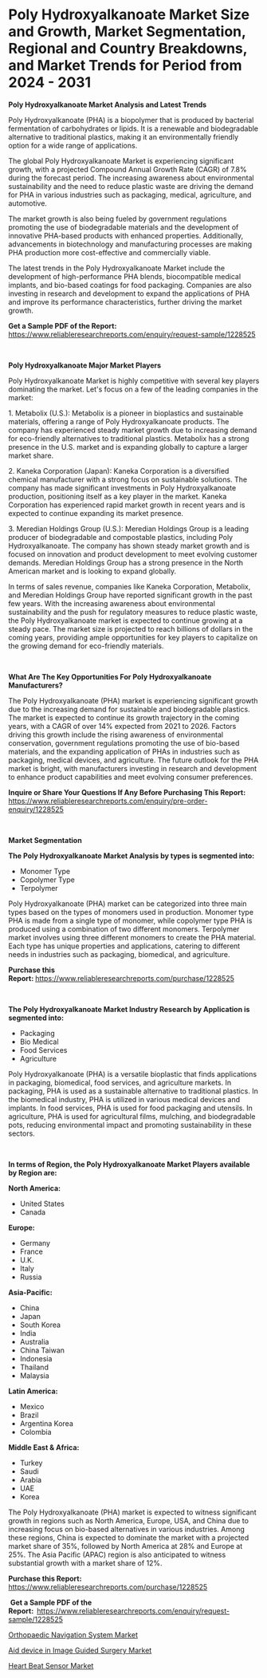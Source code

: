 <p><h1>Poly Hydroxyalkanoate Market Size and Growth, Market Segmentation, Regional and Country Breakdowns, and Market Trends for Period from 2024 -  2031</h1></p><p><strong>Poly Hydroxyalkanoate Market Analysis and Latest Trends</strong></p>
<p><p>Poly Hydroxyalkanoate (PHA) is a biopolymer that is produced by bacterial fermentation of carbohydrates or lipids. It is a renewable and biodegradable alternative to traditional plastics, making it an environmentally friendly option for a wide range of applications.</p><p>The global Poly Hydroxyalkanoate Market is experiencing significant growth, with a projected Compound Annual Growth Rate (CAGR) of 7.8% during the forecast period. The increasing awareness about environmental sustainability and the need to reduce plastic waste are driving the demand for PHA in various industries such as packaging, medical, agriculture, and automotive.</p><p>The market growth is also being fueled by government regulations promoting the use of biodegradable materials and the development of innovative PHA-based products with enhanced properties. Additionally, advancements in biotechnology and manufacturing processes are making PHA production more cost-effective and commercially viable.</p><p>The latest trends in the Poly Hydroxyalkanoate Market include the development of high-performance PHA blends, biocompatible medical implants, and bio-based coatings for food packaging. Companies are also investing in research and development to expand the applications of PHA and improve its performance characteristics, further driving the market growth.</p></p>
<p><strong>Get a Sample PDF of the Report:&nbsp;</strong> <a href="https://www.reliableresearchreports.com/enquiry/request-sample/1228525">https://www.reliableresearchreports.com/enquiry/request-sample/1228525</a></p>
<p>&nbsp;</p>
<p><strong>Poly Hydroxyalkanoate Major Market Players</strong></p>
<p><p>Poly Hydroxyalkanoate Market is highly competitive with several key players dominating the market. Let's focus on a few of the leading companies in the market:</p><p>1. Metabolix (U.S.): Metabolix is a pioneer in bioplastics and sustainable materials, offering a range of Poly Hydroxyalkanoate products. The company has experienced steady market growth due to increasing demand for eco-friendly alternatives to traditional plastics. Metabolix has a strong presence in the U.S. market and is expanding globally to capture a larger market share.</p><p>2. Kaneka Corporation (Japan): Kaneka Corporation is a diversified chemical manufacturer with a strong focus on sustainable solutions. The company has made significant investments in Poly Hydroxyalkanoate production, positioning itself as a key player in the market. Kaneka Corporation has experienced rapid market growth in recent years and is expected to continue expanding its market presence.</p><p>3. Meredian Holdings Group (U.S.): Meredian Holdings Group is a leading producer of biodegradable and compostable plastics, including Poly Hydroxyalkanoate. The company has shown steady market growth and is focused on innovation and product development to meet evolving customer demands. Meredian Holdings Group has a strong presence in the North American market and is looking to expand globally.</p><p>In terms of sales revenue, companies like Kaneka Corporation, Metabolix, and Meredian Holdings Group have reported significant growth in the past few years. With the increasing awareness about environmental sustainability and the push for regulatory measures to reduce plastic waste, the Poly Hydroxyalkanoate market is expected to continue growing at a steady pace. The market size is projected to reach billions of dollars in the coming years, providing ample opportunities for key players to capitalize on the growing demand for eco-friendly materials.</p></p>
<p>&nbsp;</p>
<p><strong>What Are The Key Opportunities For Poly Hydroxyalkanoate Manufacturers?</strong></p>
<p><p>The Poly Hydroxyalkanoate (PHA) market is experiencing significant growth due to the increasing demand for sustainable and biodegradable plastics. The market is expected to continue its growth trajectory in the coming years, with a CAGR of over 14% expected from 2021 to 2026. Factors driving this growth include the rising awareness of environmental conservation, government regulations promoting the use of bio-based materials, and the expanding application of PHAs in industries such as packaging, medical devices, and agriculture. The future outlook for the PHA market is bright, with manufacturers investing in research and development to enhance product capabilities and meet evolving consumer preferences.</p></p>
<p><strong>Inquire or Share Your Questions If Any Before Purchasing This Report:</strong> <a href="https://www.reliableresearchreports.com/enquiry/pre-order-enquiry/1228525">https://www.reliableresearchreports.com/enquiry/pre-order-enquiry/1228525</a></p>
<p>&nbsp;</p>
<p><strong>Market Segmentation</strong></p>
<p><strong>The Poly Hydroxyalkanoate Market Analysis by types is segmented into:</strong></p>
<p><ul><li>Monomer Type</li><li>Copolymer Type</li><li>Terpolymer</li></ul></p>
<p><p>Poly Hydroxyalkanoate (PHA) market can be categorized into three main types based on the types of monomers used in production. Monomer type PHA is made from a single type of monomer, while copolymer type PHA is produced using a combination of two different monomers. Terpolymer market involves using three different monomers to create the PHA material. Each type has unique properties and applications, catering to different needs in industries such as packaging, biomedical, and agriculture.</p></p>
<p><strong>Purchase this Report:&nbsp;</strong><a href="https://www.reliableresearchreports.com/purchase/1228525">https://www.reliableresearchreports.com/purchase/1228525</a></p>
<p>&nbsp;</p>
<p><strong>The Poly Hydroxyalkanoate Market Industry Research by Application is segmented into:</strong></p>
<p><ul><li>Packaging</li><li>Bio Medical</li><li>Food Services</li><li>Agriculture</li></ul></p>
<p><p>Poly Hydroxyalkanoate (PHA) is a versatile bioplastic that finds applications in packaging, biomedical, food services, and agriculture markets. In packaging, PHA is used as a sustainable alternative to traditional plastics. In the biomedical industry, PHA is utilized in various medical devices and implants. In food services, PHA is used for food packaging and utensils. In agriculture, PHA is used for agricultural films, mulching, and biodegradable pots, reducing environmental impact and promoting sustainability in these sectors.</p></p>
<p>&nbsp;</p>
<p><strong>In terms of Region, the Poly Hydroxyalkanoate Market Players available by Region are:</strong></p>
<p>
    <p> <strong> North America: </strong>
        <ul>
            <li>United States</li>
            <li>Canada</li>
        </ul>
        </p> 
    <p> <strong> Europe: </strong>
        <ul>
            <li>Germany</li>
            <li>France</li>
            <li>U.K.</li>
            <li>Italy</li>
            <li>Russia</li>
        </ul>
        </p> 
    <p> <strong> Asia-Pacific: </strong>
        <ul>
            <li>China</li>
            <li>Japan</li>
            <li>South Korea</li>
            <li>India</li>
            <li>Australia</li>
            <li>China Taiwan</li>
            <li>Indonesia</li>
            <li>Thailand</li>
            <li>Malaysia</li>
        </ul>
        </p> 
    <p> <strong> Latin America: </strong>
        <ul>
            <li>Mexico</li>
            <li>Brazil</li>
            <li>Argentina Korea</li>
            <li>Colombia</li>
        </ul>
        </p> 
    <p> <strong> Middle East & Africa: </strong>
        <ul>
            <li>Turkey</li>
            <li>Saudi</li>
            <li>Arabia</li>
            <li>UAE</li>
            <li>Korea</li>
        </ul>
    </p>
    </p>
<p><p>The Poly Hydroxyalkanoate (PHA) market is expected to witness significant growth in regions such as North America, Europe, USA, and China due to increasing focus on bio-based alternatives in various industries. Among these regions, China is expected to dominate the market with a projected market share of 35%, followed by North America at 28% and Europe at 25%. The Asia Pacific (APAC) region is also anticipated to witness substantial growth with a market share of 12%.</p></p>
<p><strong>Purchase this Report: </strong><a href="https://www.reliableresearchreports.com/purchase/1228525">https://www.reliableresearchreports.com/purchase/1228525</a></p>
<p>&nbsp;<strong>Get a Sample PDF of the Report:&nbsp;&nbsp;</strong><a href="https://www.reliableresearchreports.com/enquiry/request-sample/1228525">https://www.reliableresearchreports.com/enquiry/request-sample/1228525</a></p>
<p><strong></strong></p>
<p><p><a href="https://view.publitas.com/reportprime-1/global-orthopaedic-navigation-system-market-by-types-applications-and-major-players-with-regional-growth-rate-analysis-and-development-situation-from-2023-to-2030/">Orthopaedic Navigation System Market</a></p><p><a href="https://view.publitas.com/reportprime-1/aid-device-in-image-guided-surgery-market-size-growing-and-forecasted-for-period-from-2023-2030-and-provides-complete-market-analysis-of-this-market/">Aid device in Image Guided Surgery Market</a></p><p><a href="https://view.publitas.com/reportprime-1/heart-beat-sensor-market-size-market-share-and-global-market-analysis-report-2023-2030/">Heart Beat Sensor Market</a></p></p>